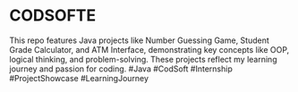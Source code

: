 # CODSOFTE
This repo features Java projects like Number Guessing Game, Student Grade Calculator, and ATM Interface, demonstrating key concepts like OOP, logical thinking, and problem-solving. These projects reflect my learning journey and passion for coding. #Java #CodSoft #Internship #ProjectShowcase #LearningJourney
